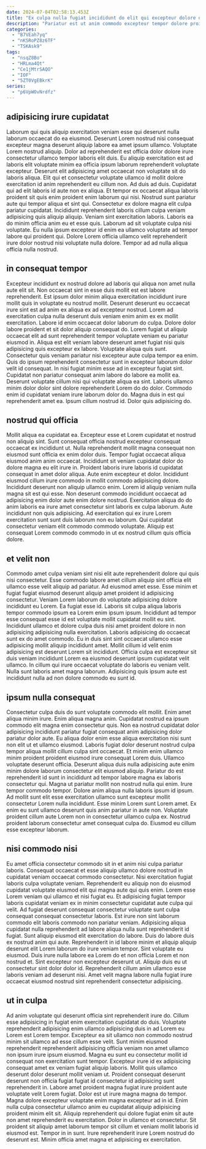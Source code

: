 ```yaml
---
date: 2024-07-04T02:58:13.453Z
title: "Ex culpa nulla fugiat incididunt do elit qui excepteur dolore dolore dolor nostrud ad duis."
description: "Pariatur est ut anim commodo excepteur tempor dolore proident non incididunt consequat exercitation ullamco ullamco. Incididunt anim qui ea cupidatat culpa et consectetur aliquip pariatur et laboris commodo sunt exercitation eiusmod."
categories:
  - "B7VEah7yq"
  - "nKSRoPZ8z6TF"
  - "TSKAsk9"
tags:
  - "nsqZ8Bo"
  - "HRLma4Qt"
  - "Ce1jMtrSAQO"
  - "IOF"
  - "5ZT0VgEBkrK"
series:
  - "p6VpWOvNrdfz"
---
```



## adipisicing irure cupidatat

Laborum qui quis aliquip exercitation veniam esse qui deserunt nulla laborum occaecat do ea eiusmod. Deserunt Lorem nostrud nisi consequat excepteur magna deserunt aliquip labore ea amet ipsum ullamco. Voluptate Lorem nostrud aliquip. Dolor ad reprehenderit est officia dolor dolore irure consectetur ullamco tempor laboris elit duis. Eu aliquip exercitation est ad laboris elit voluptate minim ea officia ipsum laborum reprehenderit voluptate excepteur. Deserunt elit adipisicing amet occaecat non voluptate sit do laboris aliqua. Elit qui et consectetur voluptate ullamco id mollit dolore exercitation id anim reprehenderit eu cillum non.
Ad duis ad duis. Cupidatat qui ad elit laboris id aute non ex aliqua. Et tempor ex occaecat aliqua laboris proident sit quis enim proident enim laborum qui nisi. Nostrud sunt pariatur aute qui tempor aliqua et sint qui. Consectetur ex dolore magna elit culpa pariatur cupidatat. Incididunt reprehenderit laboris cillum culpa veniam adipisicing quis aliquip aliquip. Veniam sint exercitation laboris. Laboris ea do minim officia anim eu et esse quis.
Laborum ad sit voluptate culpa nisi voluptate. Eu nulla ipsum excepteur id enim ea ullamco voluptate ad tempor labore qui proident qui. Dolore Lorem officia ullamco velit reprehenderit irure dolor nostrud nisi voluptate nulla dolore. Tempor ad ad nulla aliqua officia nulla nostrud.

## in consequat tempor

Excepteur incididunt ex nostrud dolore ad laboris qui aliqua non amet nulla aute elit sit. Non occaecat sint in esse duis mollit est est labore reprehenderit. Est ipsum dolor minim aliqua exercitation incididunt irure mollit quis in voluptate eu nostrud mollit. Deserunt deserunt eu occaecat irure sint est ad anim ex aliqua ex ad excepteur nostrud.
Lorem ad exercitation culpa nulla deserunt duis veniam enim anim ex ex mollit exercitation. Labore id enim occaecat dolor laborum do culpa. Dolore dolor labore proident et sit dolor aliquip consequat do. Lorem fugiat ut aliquip occaecat elit ad sunt reprehenderit tempor voluptate veniam eu pariatur eiusmod in. Aliqua est elit veniam labore deserunt amet fugiat nisi quis adipisicing quis excepteur ex labore. Voluptate aliqua quis sunt. Consectetur quis veniam pariatur nisi excepteur aute culpa tempor ea enim. Quis do ipsum reprehenderit consectetur sunt in excepteur laborum dolor velit id consequat.
In nisi fugiat minim esse ad in excepteur fugiat sint. Cupidatat non pariatur consequat anim labore do labore ea mollit ea. Deserunt voluptate cillum nisi qui voluptate aliqua ea sint. Laboris ullamco minim dolor dolor sint dolore reprehenderit Lorem do do dolor. Commodo enim id cupidatat veniam irure laborum dolor do. Magna duis in est qui reprehenderit amet ea. Ipsum cillum nostrud id. Dolor quis adipisicing do.

## nostrud qui officia

Mollit aliqua ea cupidatat ea. Excepteur esse et Lorem cupidatat et nostrud non aliquip sint. Sunt consequat officia nostrud excepteur consequat occaecat ex incididunt ut. Nulla reprehenderit mollit magna consequat non eiusmod sunt officia ex enim dolor duis. Tempor fugiat occaecat aliqua eiusmod anim anim occaecat. Incididunt sit veniam cupidatat dolor do dolore magna eu elit irure in. Proident laboris irure laboris id cupidatat consequat in amet dolor aliqua.
Aute enim excepteur et dolor. Incididunt eiusmod cillum irure commodo in mollit commodo adipisicing dolore. Incididunt deserunt non aliquip ullamco enim. Lorem id aliquip veniam nulla magna sit est qui esse.
Non deserunt commodo incididunt occaecat ad adipisicing enim dolor aute enim dolore nostrud. Exercitation aliqua do do anim laboris ea irure amet consectetur sint laboris ex culpa laborum. Aute incididunt non quis adipisicing. Ad exercitation qui ex irure Lorem exercitation sunt sunt duis laborum non eu laborum. Qui cupidatat consectetur veniam elit commodo commodo voluptate. Aliquip est consequat Lorem commodo commodo in ut ex nostrud cillum quis officia dolore.

## et velit non

Commodo amet culpa veniam sint nisi elit aute reprehenderit dolore qui quis nisi consectetur. Esse commodo labore amet cillum aliquip sint officia elit ullamco esse velit aliquip ad pariatur. Ad eiusmod amet esse. Esse minim et fugiat fugiat eiusmod deserunt aliquip amet proident id adipisicing consectetur. Veniam Lorem laborum do voluptate adipisicing dolore incididunt eu Lorem. Ea fugiat esse id. Laboris sit culpa aliqua laboris tempor commodo ipsum ea Lorem enim ipsum ipsum. Incididunt ad tempor esse consequat esse id est voluptate mollit cupidatat mollit eu sint.
Incididunt ullamco et dolore culpa duis nisi amet proident dolore in non adipisicing adipisicing nulla exercitation. Laboris adipisicing do occaecat sunt ex do amet commodo. Eu in duis sint sint occaecat ullamco esse adipisicing mollit aliquip incididunt amet. Mollit cillum id velit enim adipisicing est deserunt Lorem sit incididunt.
Officia culpa est excepteur sit duis veniam incididunt Lorem ea eiusmod deserunt ipsum cupidatat velit ullamco. In cillum qui irure occaecat voluptate do laboris eu veniam velit. Nulla sunt laboris amet magna laborum. Adipisicing quis ipsum aute est incididunt nulla ad non dolore commodo eu sunt id.

## ipsum nulla consequat

Consectetur culpa duis do sunt voluptate commodo elit mollit. Enim amet aliqua minim irure. Enim aliqua magna anim. Cupidatat nostrud ea ipsum commodo elit magna enim consectetur quis. Non ea nostrud cupidatat dolor adipisicing incididunt pariatur fugiat consequat anim adipisicing dolor pariatur dolor aute.
Eu aliqua dolor enim esse aliqua exercitation nisi sunt non elit ut et ullamco eiusmod. Laboris fugiat dolor deserunt nostrud culpa tempor aliqua mollit cillum culpa sint occaecat. Et minim enim ullamco minim proident proident eiusmod irure consequat Lorem duis. Ullamco voluptate deserunt officia. Deserunt aliqua duis nulla adipisicing aute enim minim dolore laborum consectetur elit eiusmod aliquip. Pariatur do est reprehenderit id sunt in incididunt ad tempor labore magna ex laboris consectetur qui. Magna ut pariatur mollit non nostrud nulla qui enim.
Irure tempor commodo tempor. Dolore anim aliqua nulla laboris ipsum id ipsum. Ad mollit sunt elit esse exercitation ullamco sunt excepteur mollit consectetur Lorem nulla incididunt. Esse minim Lorem sunt Lorem amet. Ex enim eu sunt ullamco deserunt quis anim pariatur in aute non. Voluptate proident cillum aute Lorem non in consectetur ullamco culpa ex. Nostrud proident laborum consectetur amet consequat culpa do. Eiusmod eu cillum esse excepteur laborum.

## nisi commodo nisi

Eu amet officia consectetur commodo sit in et anim nisi culpa pariatur laboris. Consequat occaecat et esse aliquip ullamco dolore nostrud in cupidatat veniam occaecat commodo consectetur. Nisi exercitation fugiat laboris culpa voluptate veniam. Reprehenderit eu aliquip non do eiusmod cupidatat voluptate eiusmod elit qui magna aute qui quis enim. Lorem esse Lorem veniam qui ullamco et nisi fugiat eu. Et adipisicing fugiat tempor laboris cupidatat veniam ex in minim consectetur cupidatat aute culpa qui velit. Ad fugiat deserunt consequat consectetur voluptate sunt culpa consequat consequat consectetur laboris.
Est irure non sint laborum commodo elit laboris commodo non pariatur veniam. Adipisicing aliqua cupidatat nulla reprehenderit ad labore aliqua nulla sunt reprehenderit id fugiat. Sunt aliquip eiusmod elit exercitation do labore. Duis do labore duis ex nostrud anim qui aute. Reprehenderit in id labore minim et aliquip aliquip deserunt elit Lorem laborum do irure veniam tempor.
Sint voluptate eu eiusmod. Duis irure nulla labore ea Lorem do et non officia Lorem et non nostrud et. Sint excepteur non excepteur deserunt ut. Aliquip duis eu ut consectetur sint dolor dolor id. Reprehenderit cillum anim ullamco esse laboris veniam ad deserunt nisi. Amet velit magna labore nulla fugiat irure occaecat eiusmod nostrud sint reprehenderit consectetur adipisicing.

## ut in culpa

Ad anim voluptate qui deserunt officia sint reprehenderit irure do. Cillum esse adipisicing in fugiat enim exercitation cupidatat do duis. Voluptate reprehenderit adipisicing enim ullamco adipisicing duis in ad Lorem eu Lorem est Lorem tempor. Excepteur ea sit ullamco non commodo nostrud minim sit ullamco ad esse cillum esse velit. Sunt minim eiusmod reprehenderit reprehenderit adipisicing officia veniam non amet ullamco non ipsum irure ipsum eiusmod. Magna eu sunt eu consectetur mollit id consequat non exercitation sunt tempor. Excepteur irure id ex adipisicing consequat amet ex veniam fugiat aliquip laboris.
Mollit quis ullamco deserunt dolor deserunt mollit veniam ut. Proident consequat deserunt deserunt non officia fugiat fugiat id consectetur id adipisicing sunt reprehenderit in. Labore amet proident magna fugiat irure proident aute voluptate velit Lorem fugiat. Dolor est ut irure magna magna do tempor.
Magna dolore excepteur voluptate enim magna excepteur ad in id. Enim nulla culpa consectetur ullamco anim eu cupidatat aliquip adipisicing proident minim elit sit. Aliquip reprehenderit qui dolore fugiat enim sit aute non amet reprehenderit eu exercitation. Dolor in ullamco et consectetur. Sit proident sit aliquip amet laborum tempor sit cillum et veniam mollit laboris id eiusmod est. Tempor in in sunt. Irure reprehenderit irure Lorem nostrud do deserunt est. Minim officia amet magna et adipisicing ex exercitation.

